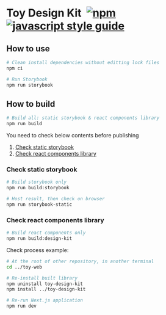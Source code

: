# Toy Design Kit &nbsp;[![npm][npm-image]][npm-url] [![javascript style guide][standard-image]][standard-url]

[npm-image]: https://img.shields.io/npm/v/toy-design-kit.svg
[npm-url]: https://npmjs.org/package/toy-design-kit

[standard-image]: https://img.shields.io/badge/code_style-standard-brightgreen.svg
[standard-url]: https://standardjs.com

## How to use

```bash
# Clean install dependencies without editting lock files
npm ci

# Run Storybook
npm run storybook
```

## How to build

```bash
# Build all: static storybook & react components library
npm run build
```

You need to check below contents before publishing

1. [Check static storybook](#check-static-storybook)
2. [Check react components library](#check-react-components-library)

### Check static storybook

```bash
# Build storybook only
npm run build:storybook

# Host result, then check on browser
npm run storybook-static
```

### Check react components library

```bash
# Build react components only
npm run build:design-kit
```

Check process example:

```bash
# At the root of other repository, in another terminal
cd ../toy-web

# Re-install built library
npm uninstall toy-design-kit
npm install ../toy-design-kit

# Re-run Next.js application
npm run dev
```
